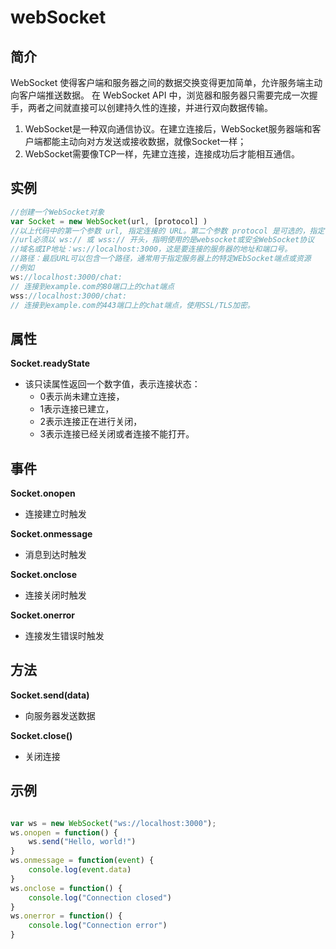 # webSocket
## 简介
WebSocket 使得客户端和服务器之间的数据交换变得更加简单，允许服务端主动向客户端推送数据。
在 WebSocket API 中，浏览器和服务器只需要完成一次握手，两者之间就直接可以创建持久性的连接，并进行双向数据传输。

1. WebSocket是一种双向通信协议。在建立连接后，WebSocket服务器端和客户端都能主动向对方发送或接收数据，就像Socket一样；
2. WebSocket需要像TCP一样，先建立连接，连接成功后才能相互通信。
## 实例
```js
//创建一个WebSocket对象
var Socket = new WebSocket(url, [protocol] )
//以上代码中的第一个参数 url, 指定连接的 URL。第二个参数 protocol 是可选的，指定了可接受的子协议。
//url必须以 ws:// 或 wss:// 开头，指明使用的是websocket或安全WebSocket协议
//域名或IP地址：ws://localhost:3000，这是要连接的服务器的地址和端口号。
//路径：最后URL可以包含一个路径，通常用于指定服务器上的特定WEbSocket端点或资源
//例如
ws://localhost:3000/chat:  
// 连接到example.com的80端口上的chat端点
wss://localhost:3000/chat:  
// 连接到example.com的443端口上的chat端点，使用SSL/TLS加密。
```
## 属性
**Socket.readyState**
- 该只读属性返回一个数字值，表示连接状态：
  - 0表示尚未建立连接，
  - 1表示连接已建立，
  - 2表示连接正在进行关闭，
  - 3表示连接已经关闭或者连接不能打开。

## 事件
**Socket.onopen**
- 连接建立时触发

**Socket.onmessage**
- 消息到达时触发

**Socket.onclose**
- 连接关闭时触发  

**Socket.onerror** 
- 连接发生错误时触发
## 方法
__Socket.send(data)__
- 向服务器发送数据

__Socket.close()__
- 关闭连接

## 示例
```js

var ws = new WebSocket("ws://localhost:3000");
ws.onopen = function() {
    ws.send("Hello, world!")
}
ws.onmessage = function(event) {
    console.log(event.data)
}
ws.onclose = function() {
    console.log("Connection closed")
}
ws.onerror = function() {
    console.log("Connection error")
}
```